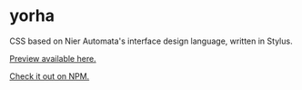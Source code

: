 # yorha

CSS based on Nier Automata's interface design language, written in Stylus.

[Preview available here.](https://metakirby5.github.io/yorha/)

[Check it out on NPM.](https://www.npmjs.com/package/yorha)
